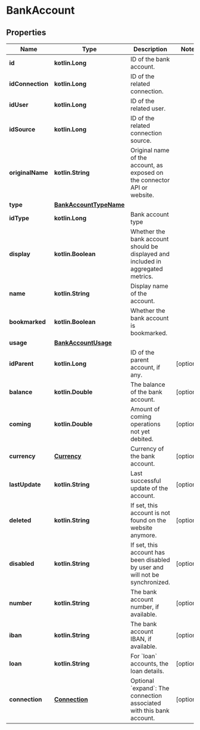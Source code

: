 
# BankAccount

## Properties
Name | Type | Description | Notes
------------ | ------------- | ------------- | -------------
**id** | **kotlin.Long** | ID of the bank account. | 
**idConnection** | **kotlin.Long** | ID of the related connection. | 
**idUser** | **kotlin.Long** | ID of the related user. | 
**idSource** | **kotlin.Long** | ID of the related connection source. | 
**originalName** | **kotlin.String** | Original name of the account, as exposed on the connector API or website. | 
**type** | [**BankAccountTypeName**](BankAccountTypeName.md) |  | 
**idType** | **kotlin.Long** | Bank account type | 
**display** | **kotlin.Boolean** | Whether the bank account should be displayed and included in aggregated metrics. | 
**name** | **kotlin.String** | Display name of the account. | 
**bookmarked** | **kotlin.Boolean** | Whether the bank account is bookmarked. | 
**usage** | [**BankAccountUsage**](BankAccountUsage.md) |  | 
**idParent** | **kotlin.Long** | ID of the parent account, if any. |  [optional]
**balance** | **kotlin.Double** | The balance of the bank account. |  [optional]
**coming** | **kotlin.Double** | Amount of coming operations not yet debited. |  [optional]
**currency** | [**Currency**](Currency.md) | Currency of the bank account. |  [optional]
**lastUpdate** | **kotlin.String** | Last successful update of the account. |  [optional]
**deleted** | **kotlin.String** | If set, this account is not found on the website anymore. |  [optional]
**disabled** | **kotlin.String** | If set, this account has been disabled by user and will not be synchronized. |  [optional]
**number** | **kotlin.String** | The bank account number, if available. |  [optional]
**iban** | **kotlin.String** | The bank account IBAN, if available. |  [optional]
**loan** | **kotlin.String** | For &#x60;loan&#x60; accounts, the loan details. |  [optional]
**connection** | [**Connection**](Connection.md) | Optional &#x60;expand&#x60;: The connection associated with this bank account. |  [optional]



